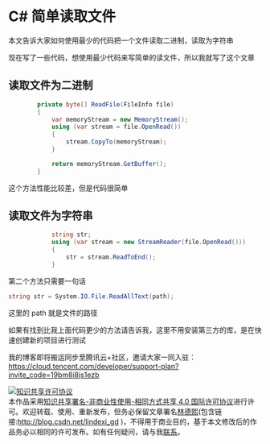 # C# 简单读取文件

本文告诉大家如何使用最少的代码把一个文件读取二进制，读取为字符串

<!--more-->
<!-- CreateTime:2019/8/31 16:55:58 -->


现在写了一些代码，想使用最少代码来写简单的读文件，所以我就写了这个文章

## 读取文件为二进制

```csharp
        private byte[] ReadFile(FileInfo file)
        {
            var memoryStream = new MemoryStream();
            using (var stream = file.OpenRead())
            {
                stream.CopyTo(memoryStream);
            }

            return memoryStream.GetBuffer();
        }
```

这个方法性能比较差，但是代码很简单

## 读取文件为字符串

```csharp
            string str;
            using (var stream = new StreamReader(file.OpenRead()))
            {
                str = stream.ReadToEnd();
            }
```

第二个方法只需要一句话

```csharp
string str = System.IO.File.ReadAllText(path);
```

这里的 path 就是文件的路径

如果有找到比我上面代码更少的方法请告诉我，这里不用安装第三方的库，是在快速创建新的项目进行测试

我的博客即将搬运同步至腾讯云+社区，邀请大家一同入驻：https://cloud.tencent.com/developer/support-plan?invite_code=19bm8i8js1ezb

<a rel="license" href="http://creativecommons.org/licenses/by-nc-sa/4.0/"><img alt="知识共享许可协议" style="border-width:0" src="https://licensebuttons.net/l/by-nc-sa/4.0/88x31.png" /></a><br />本作品采用<a rel="license" href="http://creativecommons.org/licenses/by-nc-sa/4.0/">知识共享署名-非商业性使用-相同方式共享 4.0 国际许可协议</a>进行许可。欢迎转载、使用、重新发布，但务必保留文章署名[林德熙](http://blog.csdn.net/lindexi_gd)(包含链接:http://blog.csdn.net/lindexi_gd )，不得用于商业目的，基于本文修改后的作品务必以相同的许可发布。如有任何疑问，请与我[联系](mailto:lindexi_gd@163.com)。
